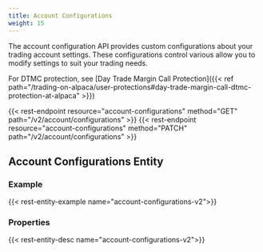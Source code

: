 ```yaml
---
title: Account Configurations
weight: 15
---
```


The account configuration API provides custom configurations about your
trading account settings. These configurations control various allow you to modify settings to suit your trading needs.

For DTMC protection, see [Day Trade Margin Call Protection]({{< ref path="/trading-on-alpaca/user-protections#day-trade-margin-call-dtmc-protection-at-alpaca" >}})

{{< rest-endpoint resource="account-configurations" method="GET" path="/v2/account/configurations" >}}
{{< rest-endpoint resource="account-configurations" method="PATCH" path="/v2/account/configurations" >}}

## Account Configurations Entity

### Example
{{< rest-entity-example name="account-configurations-v2">}}

### Properties
{{< rest-entity-desc name="account-configurations-v2">}}
